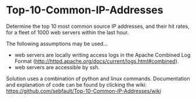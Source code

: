 Top-10-Common-IP-Addresses
==========================
  Determine the top 10 most common source IP addresses, and their hit rates, for a fleet of 1000 web servers within the     last hour.
  
  The following assumptions may be used...
  * web servers are locally writing access logs in the Apache Combined Log Format           (http://httpd.apache.org/docs/current/logs.html#combined).
  * web servers are accessible by ssh.

Solution uses a combination of python and linux commands.
Documentation and explanation of code can be found by clicking the wiki:
https://github.com/sebfault/Top-10-Common-IP-Addresses/wiki

